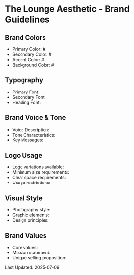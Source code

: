 # The Lounge Aesthetic - Brand Guidelines

## Brand Colors
- Primary Color: #
- Secondary Color: #
- Accent Color: #
- Background Color: #

## Typography
- Primary Font: 
- Secondary Font: 
- Heading Font: 

## Brand Voice & Tone
- Voice Description: 
- Tone Characteristics: 
- Key Messages: 

## Logo Usage
- Logo variations available: 
- Minimum size requirements: 
- Clear space requirements: 
- Usage restrictions: 

## Visual Style
- Photography style: 
- Graphic elements: 
- Design principles: 

## Brand Values
- Core values: 
- Mission statement: 
- Unique selling proposition: 

Last Updated: 2025-07-09
